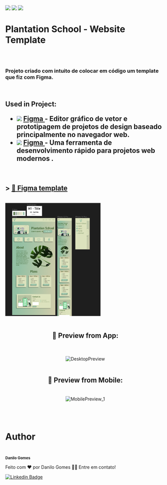 <div>
    <img src='https://img.shields.io/github/issues/Danilogomes76/plantation-school'/>
    <img src='https://img.shields.io/github/forks/Danilogomes76/plantation-school'/>
    <img src='https://img.shields.io/github/stars/Danilogomes76/plantation-school'/>
</div>

<h1>Plantation School - Website Template</h1>

<h2 align='center'></h2>
<br>
<h3>Projeto criado com intuito de colocar em código um template que fiz com Figma.</h3>
<br>

<h2>
    <p>Used in Project:</p>
    <ul>
        <li>
            <img style="width: 20px" src="https://cdn-icons-png.flaticon.com/512/5968/5968705.png">
            <a href="https://www.figma.com/"> Figma </a> - Editor gráfico de vetor e prototipagem de projetos de design baseado principalmente no navegador web.
        </li>
         <li>
            <img style="width: 20px" src="https://v2.vitejs.dev/logo.svg">
            <a href="https://www.figma.com/"> Figma </a> - Uma ferramenta de desenvolvimento rápido para projetos web modernos .
         </li>
    </ul>
</h2>
<br>

<h2><strong> > </strong>
    <a href="https://www.figma.com/file/uprGSzOxwk8S5qt5gsA1BR/Plantation-School?node-id=0%3A1">🎨 Figma template</a>
</h2>
<br>
<img style="width: 300px" src="./src/assets/githubmd/figma_img.png">
<br><br>

<div align="center">
    <h2 align="center">🎨 Preview from App:</h2>
    <br><br>
    <img alt="DesktopPreview" title="DesktopPreview" src="./src/assets/githubmd/desktop.gif" />
</div>

<br>
<div align="center">
    <h2 align="center">🎨 Preview from Mobile:</h2>
    <img style="width: 200px; padding: 20px" alt="MobilePreview_1" title="MobilePreview_1" src="./src/assets/githubmd/mobile.gif" />

</div>
<br><br>
<h1>Author</h1>

<img style="
    border-radius: 50%;
    background-color: #93C0A4;
" src="https://avatars.githubusercontent.com/u/102035834?v=4" width="100px;" alt=""/>
<br />
<sub><b>Danilo Gomes</b></sub></a>

Feito com ❤️ por Danilo Gomes 👋🏽 Entre em contato!

[![Linkedin Badge](https://img.shields.io/badge/LinkedIn-0077B5?style=for-the-badge&logo=linkedin&logoColor=white)](https://www.linkedin.com/in/danilo-gomes76/)
